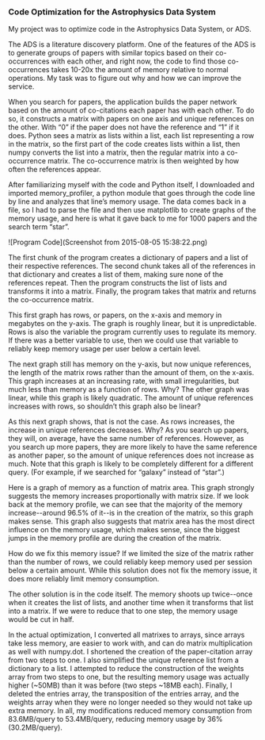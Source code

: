 ### Code Optimization for the Astrophysics Data System  
My project was to optimize code in the Astrophysics Data System, or ADS.

The ADS is a literature discovery platform. One of the features of the ADS is to generate groups of papers with similar topics based on their co-occurrences with each other, and right now, the code to find those co-occurrences takes 10-20x the amount of memory relative to normal operations. My task was to figure out why and how we can improve the service.

When you search for papers, the application builds the paper network based on the amount of co-citations each paper has with each other. To do so, it constructs a matrix with papers on one axis and unique references on the other. With “0” if the paper does not have the reference and “1” if it does. Python sees a matrix as lists within a list, each list representing a row in the matrix, so the first part of the code creates lists within a list, then numpy converts the list into a matrix, then the regular matrix into a co-occurrence matrix. The co-occurrence matrix is then weighted by how often the references appear.

After familiarizing myself with the code and Python itself, I downloaded and imported memory_profiler, a python module that goes through the code line by line and analyzes that line’s memory usage. The data comes back in a file, so I had to parse the file and then use matplotlib to create graphs of the memory usage, and here is what it gave back to me for 1000 papers and the search term “star”.

![Program Code](Screenshot from 2015-08-05 15:38:22.png)

The first chunk of the program creates a dictionary of papers and a list of their respective references. The second chunk takes all of the references in that dictionary and creates a list of them, making sure none of the references repeat. Then the program constructs the list of lists and transforms it into a matrix. Finally, the program takes that matrix and returns the co-occurrence matrix.

This first graph has rows, or papers, on the x-axis and memory in megabytes on the y-axis. The graph is roughly linear, but it is unpredictable. Rows is also the variable the program currently uses to regulate its memory. If there was a better variable to use, then we could use that variable to reliably keep memory usage per user below a certain level.

The next graph still has memory on the y-axis, but now unique references, the length of the matrix rows rather than the amount of them, on the x-axis. This graph increases at an increasing rate, with small irregularities, but much less than memory as a function of rows. Why? The other graph was linear, while this graph is likely quadratic. The amount of unique references increases with rows, so shouldn’t this graph also be linear?

As this next graph shows, that is not the case. As rows increases, the increase in unique references decreases. Why? As you search up papers, they will, on average, have the same number of references. However, as you search up more papers, they are more likely to have the same reference as another paper, so the amount of unique references does not increase as much. Note that this graph is likely to be completely different for a different query. (For example, if we searched for “galaxy” instead of “star”.)

Here is a graph of memory as a function of matrix area. This graph strongly suggests the memory increases proportionally with matrix size. If we look back at the memory profile, we can see that the majority of the memory increase--around 96.5% of it--is in the creation of the matrix, so this graph makes sense. This graph also suggests that matrix area has the most direct influence on the memory usage, which makes sense, since the biggest jumps in the memory profile are during the creation of the matrix.

How do we fix this memory issue? If we limited the size of the matrix rather than the number of rows, we could reliably keep memory used per session below a certain amount. While this solution does not fix the memory issue, it does more reliably limit memory consumption.

The other solution is in the code itself. The memory shoots up twice--once when it creates the list of lists, and another time when it transforms that list into a matrix. If we were to reduce that to one step, the memory usage would be cut in half.


In the actual optimization, I converted all matrixes to arrays, since arrays take less memory, are easier to work with, and can do matrix multiplication as well with numpy.dot. I shortened the creation of the paper-citation array from two steps to one. I also simplified the unique reference list from a dictionary to a list. I attempted to reduce the construction of the weights array from two steps to one, but the resulting memory usage was actually higher (~50MB) than it was before (two steps ~18MB each). Finally, I deleted the entries array, the transposition of the entries array, and the weights array when they were no longer needed so they would not take up extra memory. In all, my modifications reduced memory consumption from 83.6MB/query to 53.4MB/query, reducing memory usage by 36% (30.2MB/query).
